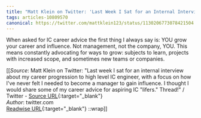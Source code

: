 ```yaml
---
title: "Matt Klein on Twitter: 'Last Week I Sat for an Internal Interview About My Career Progression to High Level IC Engineer, With a Focus on How I've Never Felt I Needed to Become a Manager to Gain Influence. I Thought I Would Share Some of My Career Advice for Aspiring IC 'Lifers.' Thread!' / Twitter (223622987)"
tags: articles-10809570
canonical: https://twitter.com/mattklein123/status/1130206773078421504
---
```


When asked for IC career advice the first thing I always say is: YOU grow your career and influence. Not management, not the company, YOU. This means constantly advocating for ways to grow: subjects to learn, projects with increased scope, and sometimes new teams or companies.


[[_Source_: Matt Klein on Twitter: "Last week I sat for an internal interview about my career progression to high level IC engineer, with a focus on how I've never felt I needed to become a manager to gain influence. I thought I would share some of my career advice for aspiring IC "lifers." Thread!" / Twitter - [Source URL](https://twitter.com/mattklein123/status/1130206773078421504){:target="_blank"}<br>
_Author_: twitter.com<br>
[Readwise URL](https://readwise.io/open/223622987){:target="_blank"}
::wrap]]
